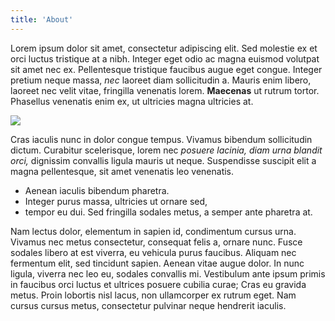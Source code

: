 ```yaml
---
title: 'About'
---
```


Lorem ipsum dolor sit amet, consectetur adipiscing elit. Sed molestie ex et orci luctus tristique at a nibh. Integer eget odio ac magna euismod volutpat sit amet nec ex. Pellentesque tristique faucibus augue eget congue. Integer pretium neque massa, *nec* laoreet diam sollicitudin a. Mauris enim libero, laoreet nec velit vitae, fringilla venenatis lorem. __Maecenas__ ut rutrum tortor. Phasellus venenatis enim ex, ut ultricies magna ultricies at. 

![](https://images.unsplash.com/photo-1622205653084-91811f4547f7?ixid=MnwxMjA3fDB8MHxwaG90by1wYWdlfHx8fGVufDB8fHx8&ixlib=rb-1.2.1&auto=format&fit=crop&w=1050&q=60)

Cras iaculis nunc in dolor congue tempus. Vivamus bibendum sollicitudin dictum. Curabitur scelerisque, lorem nec *posuere lacinia, diam urna blandit orci,* dignissim convallis ligula mauris ut neque. Suspendisse suscipit elit a magna pellentesque, sit amet venenatis leo venenatis. 

- Aenean iaculis bibendum pharetra. 
- Integer purus massa, ultricies ut ornare sed, 
- tempor eu dui. Sed fringilla sodales metus, a semper ante pharetra at. 

Nam lectus dolor, elementum in sapien id, condimentum cursus urna. Vivamus nec metus consectetur, consequat felis a, ornare nunc. Fusce sodales libero at est viverra, eu vehicula purus faucibus. Aliquam nec fermentum elit, sed tincidunt sapien. Aenean vitae augue dolor. In nunc ligula, viverra nec leo eu, sodales convallis mi. Vestibulum ante ipsum primis in faucibus orci luctus et ultrices posuere cubilia curae; Cras eu gravida metus. Proin lobortis nisl lacus, non ullamcorper ex rutrum eget. Nam cursus cursus metus, consectetur pulvinar neque hendrerit iaculis.
